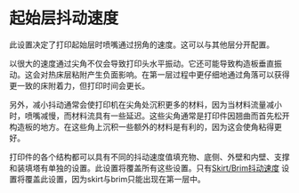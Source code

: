 起始层抖动速度
====
此设置决定了打印起始层时喷嘴通过拐角的速度。这可以与其他层分开配置。

以很大的速度通过尖角不仅会导致打印头水平振动。它还可能导致构造板垂直振动。这会对热床层粘附产生负面影响。在第一层过程中更仔细地通过角落可以获得更一致的床附着力，但打印时间会更长。

另外，减小抖动通常会使打印机在尖角处沉积更多的材料，因为当材料流量减小时，喷嘴减慢，而材料流具有一些延迟。这些尖角通常是打印件因翘曲而首先松开构造板的地方。在这些角上沉积一些额外的材料是有利的，因为这会使角粘得更好。

打印件的各个结构都可以具有不同的抖动速度值填充物、底侧、外壁和内壁、支撑和装填塔有单独的设置。此设置将覆盖所有这些设置。只有[Skirt/Brim抖动速度](jerk_skirt_brim.md) 设置将覆盖此设置，因为skirt与brim只能出现在第一层中。
